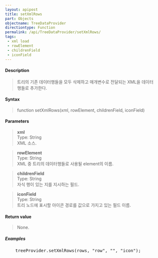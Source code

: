 ```yaml
---
layout: apipost
title: setXmlRows
part: Objects
objectname: TreeDataProvider
directiontype: Function
permalink: /api/TreeDataProvider/setXmlRows/
tags:
 - xml load
 - rowElement
 - childrenField
 - iconField
---
```



#### Description

> 트리의 기존 데이터행들을 모두 삭제하고 매개변수로 전달되는 XML을 데이터 행들로 추가한다.   

#### Syntax
   
> function setXmlRows(xml, rowElement, childrenField, iconField)   

#### Parameters

> **xml**   
> Type: String   
> XML 소스.   

> **rowElement**   
> Type: String   
> XML 중 트리의 데이터행들로 사용될 element의 이름.   

> **childrenField**   
> Type: String   
> 자식 행이 있는 지를 지시하는 필드.   

> **iconField**   
> Type: String   
> 트리 노드에 표시할 아이콘 경로를 값으로 가지고 있는 필드 이름.   

#### Return value

> None.  

##### Examples 

<pre class="prettyprint">
    treeProvider.setXmlRows(rows, "row", "", "icon");
</pre>

